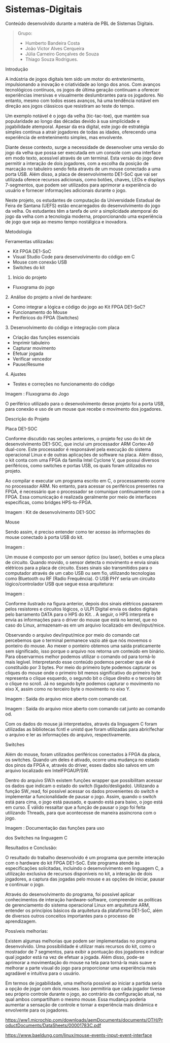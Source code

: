 # Sistemas-Digitais
Conteúdo desenvolvido durante a matéria de PBL de Sistemas Digitais.

> Grupo: 
> - Humberto Bandeira Costa
> - João Victor Alves Cerqueira
> - Júlia Carneiro Gonçalves de Souza
> - Thiago Souza Rodrigues.

Introdução


A indústria de jogos digitais tem sido um motor do entretenimento, impulsionando a inovação e criatividade ao longo dos anos. Com avanços tecnológicos contínuos, os jogos de última geração continuam a oferecer experiências imersivas e visualmente deslumbrantes para os jogadores. No entanto, mesmo com todos esses avanços, há uma tendência notável em direção aos jogos clássicos que resistiram ao teste do tempo.

Um exemplo notável é o jogo da velha (tic-tac-toe), que mantém sua popularidade ao longo das décadas devido à sua simplicidade e jogabilidade atemporal. Apesar da era digital, este jogo de estratégia simples continua a atrair jogadores de todas as idades, oferecendo uma experiência de entretenimento simples, mas envolvente.

Diante desse contexto, surge a necessidade de desenvolver uma versão do jogo da velha que possa ser executada em um console com uma interface em modo texto, acessível através de um terminal. Esta versão do jogo deve permitir a interação de dois jogadores, com a escolha da posição de marcação no tabuleiro sendo feita através de um mouse conectado a uma porta USB. Além disso, a placa de desenvolvimento DE1-SoC que vai ser utilizada oferece recursos adicionais, como botões, chaves, LEDs e displays 7-segmentos, que podem ser utilizados para aprimorar a experiência do usuário e fornecer informações adicionais durante o jogo.

Neste projeto, os estudantes de computação da Universidade Estadual de Feira de Santana (UEFS) estão encarregados do desenvolvimento do jogo da velha. Os estudantes têm a tarefa de unir a simplicidade atemporal do jogo da velha com a tecnologia moderna, proporcionando uma experiência de jogo que seja ao mesmo tempo nostálgica e inovadora.


Metodologia

Ferramentas utilizadas:

* Kit FPGA DE1-SoC
* Visual Studio Code para desenvolvimento do código em C
* Mouse com conexão USB
* Switches do kit


1. Início do projeto
* Fluxograma do jogo


2\. Análise do projeto a nível de hardware:

* Como integrar a lógica e código do jogo ao Kit FPGA DE1-SoC?
* Funcionamento do Mouse
* Periféricos do FPGA (Switches)


3\. Desenvolvimento do código e integração com placa

* Criação das funções essenciais
* Imprimir tabuleiro
* Capturar movimento
* Efetuar jogada
* Verificar vencedor
* Pause/Resume

4\. Ajustes

* Testes e correções no funcionamento do código




Imagem : Fluxograma do Jogo


O periférico utilizado para o desenvolvimento desse projeto foi a porta USB, para conexão e uso de um mouse que recebe o movimento dos jogadores.




Descrição do Projeto


Placa DE1-SOC


Conforme discutido nas seções anteriores, o projeto fez uso do kit de desenvolvimento DE1-SOC, que inclui um processador ARM Cortex-A9 dual-core. Este processador é responsável pela execução do sistema operacional Linux e de outras aplicações de software na placa. Além disso, o kit conta com uma FPGA da família Intel Cyclone V, que possui diversos periféricos, como switches e portas USB, os quais foram utilizados no projeto.


Ao compilar e executar um programa escrito em C, o processamento ocorre no processador ARM. No entanto, para acessar os periféricos presentes na FPGA, é necessário que o processador se comunique continuamente com a FPGA. Essa comunicação é realizada geralmente por meio de interfaces específicas, como bridges HPS-to-FPGA.




Imagem : Kit de desenvolvimento DE1-SOC

Mouse

Sendo assim, é preciso entender como ter acesso às informações do mouse conectado à porta USB do kit.




Imagem :


Um mouse é composto por um sensor óptico (ou laser), botões e uma placa de circuito. Quando movido, o sensor detecta o movimento e envia sinais elétricos para a placa de circuito. Esses sinais são transmitidos para o computador através de um cabo USB ou sem fio, utilizando tecnologias como Bluetooth ou RF (Radio Frequência). O USB PHY seria um circuito lógico/controlador USB que segue essa arquitetura:




Imagem :




Conforme ilustrado na figura anterior, depois dos sinais elétricos passarem pelos resistores e circuitos lógicos, o ULPI Digital envia os dados digitais pelo barramento DATA para o HPS do Kit. . A seguir, o HPS interpreta e envia as informações para o driver do mouse que está no kernel, que no caso do Linux, armazenam-as em um arquivo localizado em dev/input/mice.


Observando o arquivo dev/input/mice por meio do comando cat percebemos que o terminal permanece vazio até que nós movemos o ponteiro do mouse. Ao mexer o ponteiro obtemos uma saída praticamente sem significado, isso porque o arquivo nos retorna um conteúdo em binário. Para observarmos melhor podemos utilizar o comando od para torná-lo mais legível. Interpretando esse conteúdo podemos perceber que ele é constituído por 3 bytes. Por meio do primeiro byte podemos capturar os cliques do mouse onde o primeiro bit menos significativo do primeiro byte representa o clique esquerdo, o segundo bit o clique direito e o terceiro bit o clique no scroll. Já no segundo byte podemos capturar o movimento no eixo X, assim como no terceiro byte o movimento no eixo Y.




Imagem  : Saída do arquivo mice aberto com comando cat.




Imagem  : Saída do arquivo mice aberto com comando cat junto ao comando od.


Com os dados do mouse já interpretados, através da linguagem C foram utilizadas as bibliotecas fcntl e unistd que foram utilizadas para abrir/fechar o arquivo e ler as informações do arquivo, respectivamente.

Switches

Além do mouse, foram utilizados periféricos conectados à FPGA da placa, os switches. Quando um deles é ativado, ocorre uma mudança no estado dos pinos da FPGA e, através do driver, esses dados são salvos em um arquivo localizado em IntelFPGAUP/SW.


Dentro do arquivo SW.h existem funções wrapper que possibilitam acessar os dados que indicam o estado do switch (ligado/desligado). Utilizando a função SW\_read, foi possível acessar os dados provenientes do switch e implementar a funcionalidade de pausar o jogo. Assim, quando o switch está para cima, o jogo está pausado, e quando está para baixo, o jogo está em curso. É válido ressaltar que a função de pausar o jogo foi feita utilizando Threads, para que acontecesse de maneira assíncrona com o jogo.


Imagem : Documentação das funções para uso

dos Switches na linguagem C


Resultados e Conclusão:


O resultado do trabalho desenvolvido é um programa que permite interação com o hardware do kit FPGA DE1-SoC. Este programa atende às especificações solicitadas, incluindo o desenvolvimento em linguagem C, a utilização exclusiva de recursos disponíveis no kit, a interação de dois jogadores, a captura das jogadas pelo mouse e as opções de iniciar, pausar e continuar o jogo.


Através do desenvolvimento do programa, foi possível aplicar conhecimentos de interação hardware-software, compreender as políticas de gerenciamento do sistema operacional Linux em arquitetura ARM, entender os princípios básicos da arquitetura da plataforma DE1-SoC, além de diversos outros conceitos importantes para o processo de aprendizagem.


Possíveis melhorias:

Existem algumas melhorias que podem ser implementadas no programa desenvolvido. Uma possibilidade é utilizar mais recursos do kit, como o mostrador de 7 segmentos, para exibir a pontuação dos jogadores e indicar qual jogador está na vez de efetuar a jogada. Além disso, pode-se aprimorar a movimentação do mouse na tela para torná-la mais suave e melhorar a parte visual do jogo para proporcionar uma experiência mais agradável e intuitiva para o usuário.

Em termos de jogabilidade, uma melhoria possível ao iniciar a partida seria a opção de jogar com dois mouses. Isso permitiria que cada jogador tivesse seu próprio controle durante o jogo, ao contrário da configuração atual, na qual ambos compartilham o mesmo mouse. Essa mudança poderia aumentar a sensação de controle e tornar a experiência mais dinâmica e envolvente para os jogadores.



https://ww1.microchip.com/downloads/aemDocuments/documents/OTH/ProductDocuments/DataSheets/00001783C.pdf

https://www.baeldung.com/linux/mouse-events-input-event-interface
